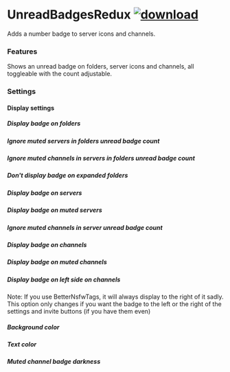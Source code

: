 # UnreadBadgesRedux [![download](https://i.imgur.com/OAHgjZu.png)](https://1lighty.github.io/BetterDiscordStuff/?plugin=UnreadBadgesRedux&dl=1 "UnreadBadgesRedux")
Adds a number badge to server icons and channels.
### Features
Shows an unread badge on folders, server icons and channels, all toggleable with the count adjustable.
### Settings
#### Display settings
##### Display badge on folders
##### Ignore muted servers in folders unread badge count
##### Ignore muted channels in servers in folders unread badge count
##### Don't display badge on expanded folders
##### Display badge on servers
##### Display badge on muted servers
##### Ignore muted channels in server unread badge count
##### Display badge on channels
##### Display badge on muted channels
##### Display badge on left side on channels
Note: If you use BetterNsfwTags, it will always display to the right of it sadly. This option only changes if you want the badge to the left or the right of the settings and invite buttons (if you have them even)
##### Background color
##### Text color
##### Muted channel badge darkness
